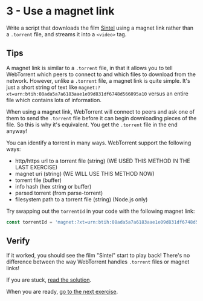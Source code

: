 # 3 - Use a magnet link

Write a script that downloads the film [Sintel](https://webtorrent.io/torrents/sintel.torrent) using a magnet link rather than a `.torrent` file, and streams it into a `<video>` tag.

## Tips

A magnet link is similar to a `.torrent` file, in that it allows you to tell WebTorrent which peers to connect to and which files to download from the network. However, unlike a `.torrent` file, a magnet link is quite simple. It's just a short string of text like `magnet:?xt=urn:btih:08ada5a7a6183aae1e09d831df6748d566095a10` versus an entire file which contains lots of information.

When using a magnet link, WebTorrent will connect to peers and ask one of them to send the `.torrent` file before it can begin downloading pieces of the file. So this is why it's equivalent. You get the `.torrent` file in the end anyway!

You can identify a torrent in many ways. WebTorrent support the following ways:

- http/https url to a torrent file (string) (WE USED THIS METHOD IN THE LAST EXERCISE)
- magnet uri (string) (WE WILL USE THIS METHOD NOW)
- torrent file (buffer)
- info hash (hex string or buffer)
- parsed torrent (from parse-torrent)
- filesystem path to a torrent file (string) (Node.js only)

Try swapping out the `torrentId` in your code with the following magnet link:

```js
const torrentId = 'magnet:?xt=urn:btih:08ada5a7a6183aae1e09d831df6748d566095a10&dn=Sintel&tr=udp%3A%2F%2Fexplodie.org%3A6969&tr=udp%3A%2F%2Ftracker.coppersurfer.tk%3A6969&tr=udp%3A%2F%2Ftracker.empire-js.us%3A1337&tr=udp%3A%2F%2Ftracker.leechers-paradise.org%3A6969&tr=udp%3A%2F%2Ftracker.opentrackr.org%3A1337&tr=wss%3A%2F%2Ftracker.btorrent.xyz&tr=wss%3A%2F%2Ftracker.fastcast.nz&tr=wss%3A%2F%2Ftracker.openwebtorrent.com&ws=https%3A%2F%2Fwebtorrent.io%2Ftorrents%2F&xs=https%3A%2F%2Fwebtorrent.io%2Ftorrents%2Fsintel.torrent'
```

## Verify

If it worked, you should see the film "Sintel" start to play back! There's no difference between the way WebTorrent handles `.torrent` files or magnet links!

If you are stuck, [read the solution](https://codepen.io/ferossity/pen/VwvOJob?editors=1010).

When you are ready, [go to the next exercise](04.md).
